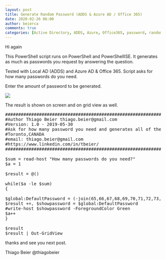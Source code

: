 ```yaml
---
layout: post
title: Generate Random Password (ADDS & Azure AD / Office 365)
date: 2020-02-26 06:00
author: beierca
comments: true
categories: [Active Directory, ADDS, Azure, Office365, password, random]
---
```

Hi again

This PowerShell script runs on PowerShell and PowerShellISE.
It generates as much as passwords you request by answering the question.

Tested with Local AD (ADDS) and Azure AD &amp; Office 365.
Script asks for how many passwords do you need.

Enter the amount of password to be generated.

<img src="https://thiagobeierblog.blob.core.windows.net/posts/pass/1.PNG" />

The result is shown on screen and on grid view as well.
<pre>################################################################################
#Author Thiago Beier thiago.beier@gmail.com
#Version: 1.0 - 2019-05-30
#Ask for how many password you need and generates all of them on screen
#Toronto,CANADA
#email: thiago.beier@gmail.com
#https://www.linkedin.com/in/tbeier/
################################################################################

$sum = read-host "How many passwords do you need?"
$a = 1

$result = @()

while($a -le $sum)
{

$global:DefaultPassword = (-join(65,66,67,68,69,70,71,72,73,74,75,76,77,78,79,80,81,82,83,84,85,86,87,88,89,90|%{[char]$_}|Get-Random -C 2)) + (-join(97,98,99,100,101,102,103,104,105,106,107,108,109,110,111,112,113,114,115,116,117,118,119,120,121,122|%{[char]$_}|Get-Random -C 2)) + (-join(65,66,67,68,69,70,71,72,73,74,75,76,77,78,79,80,81,82,83,84,85,86,87,88,89,90|%{[char]$_}|Get-Random -C 2)) + (-join(97,98,99,100,101,102,103,104,105,106,107,108,109,110,111,112,113,114,115,116,117,118,119,120,121,122|%{[char]$_}|Get-Random -C 2)) + (-join(64,33,35,36|%{[char]$_}|Get-Random -C 1)) + (-join(49,50,51,52,53,54,55,56,57|%{[char]$_}|Get-Random -C 3))
$result +=, $showpassword = $global:DefaultPassword
#write-host $showpassword -ForegroundColor Green
$a++
}

$result
$result | Out-GridView</pre>
thanks and see you next post.

Thiago Beier @thiagobeier
